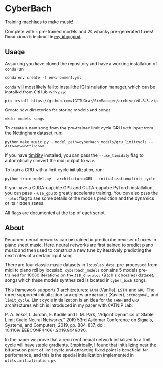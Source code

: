 # CyberBach

Training machines to make music!

Complete with 5 pre-trained models and 20 whacky pre-generated tunes! Read about it in detail in [my blog post](https://ebanflo42.github.io/resources/docs/blog/cyberbach.html).

## Usage

Assuming you have cloned the repository and have a working installation of `conda` run

```
conda env create -f environment.yml
```

`conda` will most likely fail to install the IGI simulation manager, which can be installed from GitHub with `pip`:

```
pip install https://github.com/IGITUGraz/SimManager/archive/v0.8.3.zip
```

Create new directories for storing models and songs:

```
mkdir models songs
```

To create a new song from the pre-trained limit cycle GRU with input from the Nottingham dataset, run:

```
python make_music.py --model_path=cyberbach_models/gru_limitcycle --dataset=Nottingham
```

If you have [timidity](http://timidity.sourceforge.net/) installed, you can pass the `--use_timidity` flag to automatically convert the midi output to wav.

To train a GRU with a limit cycle initialization, run:

```
python train_model.py --architecture=GRU --initialization=limit_cycle
```

If you have a CUDA-capable GPU and CUDA-capable PyTorch installation, you can pass `--use_gpu` to greatly accelerate training. You can also pass the `--plot` flag to see some details of the models prediction and the dynamics of its hidden states.

All flags are documented at the top of each script.

## About

Recurrent neural networks can be trained to predict the next set of notes in piano sheet music. Here, neural networks are first trained to predict piano music and then used to construct a new tune by iteratively predicting the next notes of a certain input song.

There are four classic music datasets in `locuslab_data`, pre-processed from midi to piano roll by locuslab. `cyberbach_models` contains 5 models pre-trained for 10000 iterations on the `JSB_Chorales` (Bach's chorales) dataset; songs which these models synthesized is located in `cyber_bach` songs.

This framework supports 3 architectures: `TANH` (Vanilla), `LSTM`, and `GRU`. The three supported initialization strategies are `default` (Xavier), `orthogonal`, and `limit_cycle`. Limit cycle initialization is an idea for the `TANH` and `GRU` architectures which is introduced in my paper with CATNIP Lab:

P. A. Sokół, I. Jordan, E. Kadile and I. M. Park, "Adjoint Dynamics of Stable Limit Cycle Neural Networks," 2019 53rd Asilomar Conference on Signals, Systems, and Computers, 2019, pp. 884-887, doi: 10.1109/IEEECONF44664.2019.9049080.

In the paper we prove that a recurrent neural network initialized to a limit cycle will have stable gradients. Empirically, I found that initializing near the bifurcation point of limit cycle and attracting fixed point is beneficial for performance, and this is the special intiailization implemented in `utils.initialization.py`.